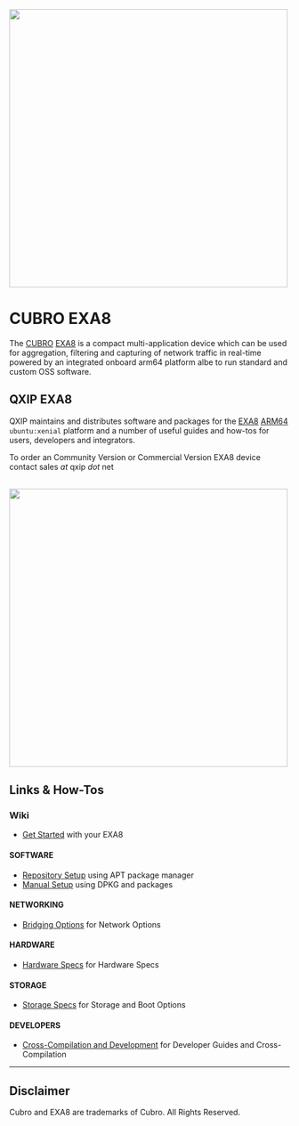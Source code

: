 <img src="http://cubro.org/images/EXA8_Banner.jpg" width=500>


# CUBRO EXA8
The [CUBRO](http://www.cubro.com/) [EXA8](http://cubro.org) is a compact multi-application device which can be used for aggregation, filtering and capturing of network traffic in real-time powered by an integrated onboard arm64 platform albe to run standard and custom OSS software. 

## QXIP EXA8
QXIP maintains and distributes software and packages for the [EXA8](http://cubro.org) [ARM64](https://github.com/lmangani/EXA8/blob/master/hardware.md) `ubuntu:xenial` platform and a number of useful guides and how-tos for users, developers and integrators.

To order an Community Version or Commercial Version EXA8 device contact sales *at* qxip *dot* net

<br/>

<img src="https://user-images.githubusercontent.com/1423657/54088970-e5ef4f80-4363-11e9-929f-d26cbc484fb8.png" width=500>

## Links & How-Tos
### Wiki
* [Get Started](https://github.com/QXIP/EXA8/wiki) with your EXA8

#### SOFTWARE
* [Repository Setup](https://github.com/QXIP/EXA8/wiki/EXA8-Software) using APT package manager
* [Manual Setup](https://github.com/QXIP/EXA8/tree/master/packages) using DPKG and packages

#### NETWORKING
* [Bridging Options](https://github.com/QXIP/EXA8/wiki/EXA8-Network) for Network Options

#### HARDWARE
* [Hardware Specs](https://github.com/QXIP/EXA8/wiki/EXA8-Hardware) for Hardware Specs

#### STORAGE
* [Storage Specs](https://github.com/QXIP/EXA8/wiki/EXA8-Storage) for Storage and Boot Options

#### DEVELOPERS
* [Cross-Compilation and Development](https://github.com/QXIP/EXA8/wiki/EXA8-Development) for Developer Guides and Cross-Compilation

------

## Disclaimer
Cubro and EXA8 are trademarks of Cubro. All Rights Reserved.
